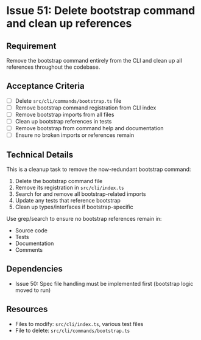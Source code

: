 # Issue 51: Delete bootstrap command and clean up references

## Requirement
Remove the bootstrap command entirely from the CLI and clean up all references throughout the codebase.

## Acceptance Criteria
- [ ] Delete `src/cli/commands/bootstrap.ts` file
- [ ] Remove bootstrap command registration from CLI index
- [ ] Remove bootstrap imports from all files
- [ ] Clean up bootstrap references in tests
- [ ] Remove bootstrap from command help and documentation
- [ ] Ensure no broken imports or references remain

## Technical Details
This is a cleanup task to remove the now-redundant bootstrap command:
1. Delete the bootstrap command file
2. Remove its registration in `src/cli/index.ts`
3. Search for and remove all bootstrap-related imports
4. Update any tests that reference bootstrap
5. Clean up types/interfaces if bootstrap-specific

Use grep/search to ensure no bootstrap references remain in:
- Source code
- Tests
- Documentation
- Comments

## Dependencies
- Issue 50: Spec file handling must be implemented first (bootstrap logic moved to run)

## Resources
- Files to modify: `src/cli/index.ts`, various test files
- File to delete: `src/cli/commands/bootstrap.ts`